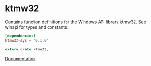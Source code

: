 # ktmw32 #
Contains function definitions for the Windows API library ktmw32. See winapi for types and constants.

```toml
[dependencies]
ktmw32-sys = "0.1.0"
```

```rust
extern crate ktmw32;
```

[Documentation](https://retep998.github.io/doc/ktmw32/)
